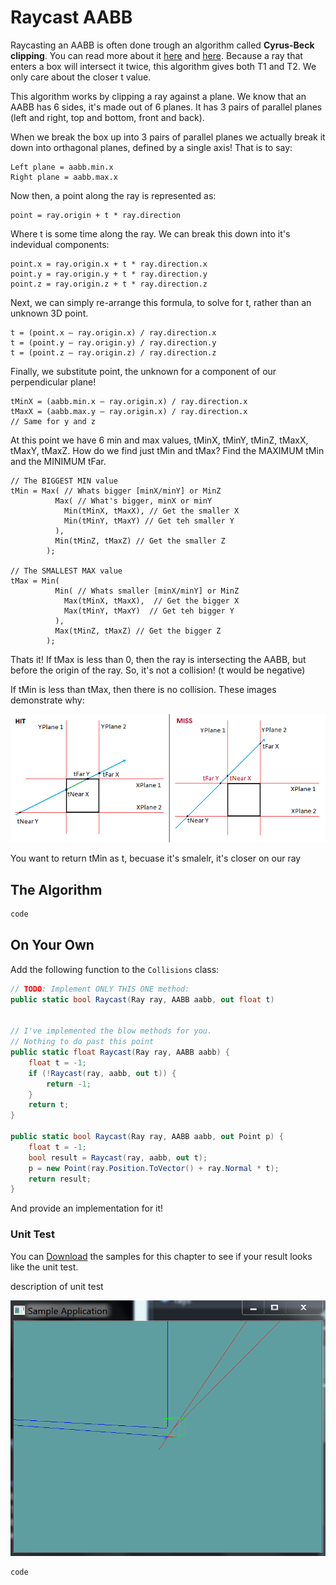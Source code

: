 # Raycast AABB

Raycasting an AABB is often done trough an algorithm called __Cyrus-Beck clipping__. You can read more about it [here](https://izzofinal.wordpress.com/2012/11/09/ray-vs-box-round-1/) and [here](http://gamedev.stackexchange.com/questions/18436/most-efficient-aabb-vs-ray-collision-algorithms). Because a ray that enters a box will intersect it twice, this algorithm gives both T1 and T2. We only care about the closer t value.

This algorithm works by clipping a ray against a plane. We know that an AABB has 6 sides, it's made out of 6 planes. It has 3 pairs of parallel planes (left and right, top and bottom, front and back).

When we break the box up into 3 pairs of parallel planes we actually break it down into orthagonal planes, defined by a single axis! That is to say:

```
Left plane = aabb.min.x
Right plane = aabb.max.x
```

Now then, a point along the ray is represented as:

```
point = ray.origin + t * ray.direction
```

Where t is some time along the ray. We can break this down into it's indevidual components:

```
point.x = ray.origin.x + t * ray.direction.x
point.y = ray.origin.y + t * ray.direction.y
point.z = ray.origin.z + t * ray.direction.z
```

Next, we can simply re-arrange this formula, to solve for t, rather than an unknown 3D point.

```
t = (point.x – ray.origin.x) / ray.direction.x
t = (point.y – ray.origin.y) / ray.direction.y
t = (point.z – ray.origin.z) / ray.direction.z
```

Finally, we substitute point, the unknown for a component of our perpendicular plane!

```
tMinX = (aabb.min.x – ray.origin.x) / ray.direction.x
tMaxX = (aabb.max.y – ray.origin.x) / ray.direction.x
// Same for y and z
```

At this point we have 6 min and max values, tMinX, tMinY, tMinZ, tMaxX, tMaxY, tMaxZ. How do we find just tMin and tMax? Find the MAXIMUM tMin and the MINIMUM tFar.

```
// The BIGGEST MIN value
tMin = Max( // Whats bigger [minX/minY] or MinZ
          Max( // What's bigger, minX or minY
            Min(tMinX, tMaxX), // Get the smaller X
            Min(tMinY, tMaxY) // Get teh smaller Y
          ), 
          Min(tMinZ, tMaxZ) // Get the smaller Z
        );

// The SMALLEST MAX value
tMax = Min( 
          Min( // Whats smaller [minX/minY] or MinZ
            Max(tMinX, tMaxX),  // Get the bigger X
            Max(tMinY, tMaxY)  // Get teh bigger Y
          ), 
          Max(tMinZ, tMaxZ) // Get the bigger Z
        );
```

Thats it! If tMax is less than 0, then the ray is intersecting the AABB, but before the origin of the ray. So, it's not a collision! (t would be negative)

If tMin is less than tMax, then there is no collision. These images demonstrate why:

![DIAGRAM](line-aabb-clipping-diagram1.png)

You want to return tMin as t, becuase it's smalelr, it's closer on our ray

## The Algorithm

```cs
code
```

## On Your Own

Add the following function to the ```Collisions``` class:

```cs
// TODO: Implement ONLY THIS ONE method:
public static bool Raycast(Ray ray, AABB aabb, out float t)


// I've implemented the blow methods for you.
// Nothing to do past this point
public static float Raycast(Ray ray, AABB aabb) {
    float t = -1;
    if (!Raycast(ray, aabb, out t)) {
        return -1;
    }
    return t;
}

public static bool Raycast(Ray ray, AABB aabb, out Point p) {
    float t = -1;
    bool result = Raycast(ray, aabb, out t);
    p = new Point(ray.Position.ToVector() + ray.Normal * t);
    return result;
}
```

And provide an implementation for it!

### Unit Test

You can [Download](../Samples/Raycast.rar) the samples for this chapter to see if your result looks like the unit test.

description of unit test

![UNIT](raycast_aabb_sample.png)

```cs
code
```